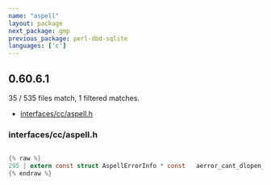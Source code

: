 ```yaml
---
name: "aspell"
layout: package
next_package: gmp
previous_package: perl-dbd-sqlite
languages: ['c']
---
```

## 0.60.6.1
35 / 535 files match, 1 filtered matches.

 - [interfaces/cc/aspell.h](#interfacesccaspellh)

### interfaces/cc/aspell.h

```c

{% raw %}
295 | extern const struct AspellErrorInfo * const   aerror_cant_dlopen_file;
{% endraw %}

```
